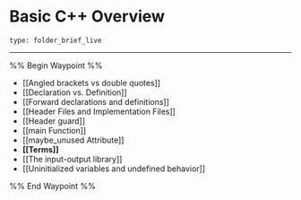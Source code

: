 # Basic C++ Overview
 
```ccard
type: folder_brief_live
```
 
---

%% Begin Waypoint %%
- [[Angled brackets vs double quotes]]
- [[Declaration vs. Definition]]
- [[Forward declarations and definitions]]
- [[Header Files and Implementation Files]]
- [[Header guard]]
- [[main Function]]
- [[maybe_unused Attribute]]
- **[[Terms]]**
- [[The input-output library]]
- [[Uninitialized variables and undefined behavior]]

%% End Waypoint %%